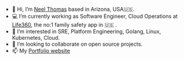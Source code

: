 
- 👋 Hi, I’m [Neel Thomas](https://www.linkedin.com/in/neel-thomas-646a27131/) based in Arizona, USA:us:.
- 💻 I’m currently working as Software Engineer, Cloud Operations at [Life360](https://www.life360.com/), the no:1 family safety app in :us: .
- 👀 I’m interested in SRE, Platform Engineering, Golang, Linux, Kubernetes, Cloud.
- 💞️ I’m looking to collaborate on open source projects.
- 📫 My [Portfolio website](https://codeworks.cloud/)

<!---
qdnqn/qdnqn is a ✨ special ✨ repository because its `README.md` (this file) appears on your GitHub profile.
You can click the Preview link to take a look at your changes.
--->
